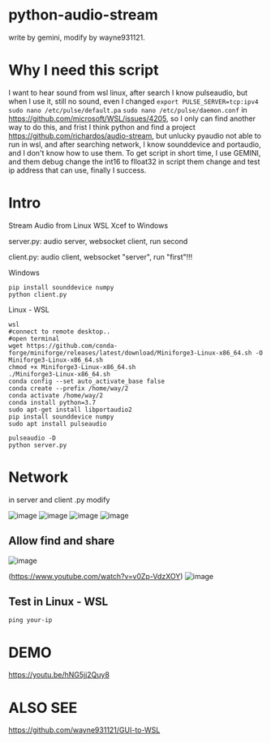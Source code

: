 # python-audio-stream
write by gemini, modify by wayne931121.

# Why I need this script

I want to hear sound from wsl linux, after search I know pulseaudio, but when I use it, still no sound, even I changed ```export PULSE_SERVER=tcp:ipv4``` ```sudo nano /etc/pulse/default.pa``` ```sudo nano /etc/pulse/daemon.conf``` in https://github.com/microsoft/WSL/issues/4205, so I only can find another way to do this, and frist I think python and find a project https://github.com/richardos/audio-stream, but unlucky pyaudio not able to run in wsl, and after searching network, I know sounddevice and portaudio, and I don't know how to use them. To get script in short time, I use GEMINI, and them debug change the int16 to flloat32 in script them change and test ip address that can use, finally I success.

# Intro

Stream Audio from Linux WSL Xcef to Windows

server.py: audio server, websocket client, run second

client.py: audio client, websocket "server", run "first"!!!

Windows
```
pip install sounddevice numpy
python client.py
```

Linux - WSL
```
wsl
#connect to remote desktop..
#open terminal
wget https://github.com/conda-forge/miniforge/releases/latest/download/Miniforge3-Linux-x86_64.sh -O Miniforge3-Linux-x86_64.sh
chmod +x Miniforge3-Linux-x86_64.sh
./Miniforge3-Linux-x86_64.sh
conda config --set auto_activate_base false
conda create --prefix /home/way/2
conda activate /home/way/2
conda install python=3.7
sudo apt-get install libportaudio2
pip install sounddevice numpy
sudo apt install pulseaudio

pulseaudio -D
python server.py
```

# Network

in server and client .py modify

<img alt="image" src="https://github.com/user-attachments/assets/82633e49-6e35-4f80-99c2-5440a96caada" />

<img alt="image" src="https://github.com/user-attachments/assets/5ca54c29-6da1-411a-b23c-25e987149d18" />

<img alt="image" src="https://github.com/user-attachments/assets/50978f65-f7c7-484f-8da2-b10d54d86097" />

<img alt="image" src="https://github.com/user-attachments/assets/5e34019d-0ece-4324-9859-288b7fba7569" />




## Allow find and share

<img alt="image" src="https://github.com/user-attachments/assets/80fc83eb-44c0-4b5e-bb27-6c58dcd52a7a" />

(https://www.youtube.com/watch?v=v0Zp-VdzXOY)
<img alt="image" src="https://github.com/user-attachments/assets/3626a836-8869-47e3-8dc1-82ea730221d8" />


## Test in Linux - WSL
```
ping your-ip
```

# DEMO
https://youtu.be/hNG5jj2Quy8

# ALSO SEE
https://github.com/wayne931121/GUI-to-WSL
